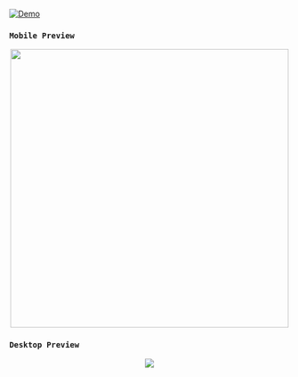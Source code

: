 
[![Demo](https://img.shields.io/badge/Demo-%40faxel-orangered?logo=world)](https://faxel.netlify.app)   

### `Mobile Preview `
<p align="center"> 
  <img src="https://raw.githubusercontent.com/threat0/threat0.github.io/master/assets/Img/iPhone 6_7_8 Plus.png" width="500"/>
</p>

### `Desktop Preview `
<p align="center"> 
  <img src="https://raw.githubusercontent.com/threat0/threat0.github.io/master/assets/Img"/>
</p>
